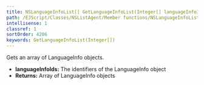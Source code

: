 ```yaml
---
title: NSLanguageInfoList[] GetLanguageInfoList(Integer[] languageInfoIds)
path: /EJScript/Classes/NSListAgent/Member functions/NSLanguageInfoList[] GetLanguageInfoList(Integer[] p_0)
intellisense: 1
classref: 1
sortOrder: 4206
keywords: GetLanguageInfoList(Integer[])
---
```



Gets an array of LanguageInfo objects.



* **languageInfoIds:** The identifiers of the LanguageInfo object
* **Returns:** Array of LanguageInfo objects


